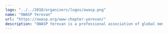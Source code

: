 ```yaml
---
logo: "../../2018/organizers/logos/owasp.png"
name: "OWASP Yerevan"
url: "https://owasp.org/www-chapter-yerevan/"
description: "OWASP Yerevan is a professional association of global members and is open to anyone interested in learning more about software security"
---
```

